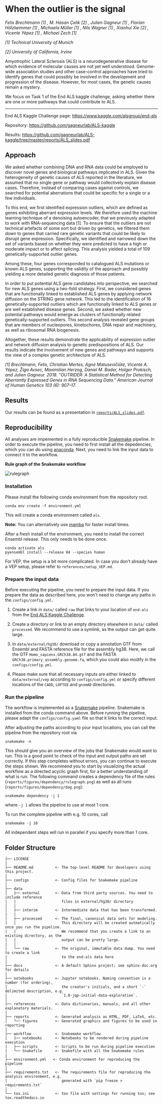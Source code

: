 # When the outlier is the signal

*Felix Brechtmann [1] , M. Hasan Çelik [2] , Julien Gagneur [1] , Florian Hölzlwimmer [1] , Michaela Müller [1] , Nils Wagner [1] , Xiaohui Xie [2] , Vicente Yépez [1] , Michael Zech [1]*

*[1] Technical University of Munich*

*[2] University of California, Irvine*

Amyotrophic Lateral Sclerosis (ALS) is a neurodegenerative disease for which evidence of molecular causes are not yet well understood. Genome-wide association studies and other case-control approaches have tried to identify genes that could possibly be involved in the development and progression of the disease. However, for most cases, the genetic causes remain a mystery.

We focus on Task 1 of the End ALS kaggle challenge, asking whether there are one or more pathways that could contribute to ALS.

---

End ALS Kaggle Challenge page: https://www.kaggle.com/alsgroup/end-als

Repository: https://github.com/gagneurlab/ALS-kaggle

Results: https://github.com/gagneurlab/ALS-kaggle/tree/master/reports/ALS_slides.pdf

## Approach

We asked whether combining DNA and RNA data could be employed to discover novel genes and biological pathways implicated in ALS. Given the heterogeneity of genetic causes of ALS reported in the literature, we assumed that no single gene or pathway would collectively explain disease cases. Therefore, instead of comparing cases against controls, we searched for potential aberrations that could be specific for a single or a few individuals.

To this end, we first identified expression outliers, which are defined as genes exhibiting aberrant expression levels. We therefore used the machine learning technique of a denoising autoencoder, that we previously adapted to work with RNA-sequencing data [1]. To ensure that the outliers are not technical artefacts of some sort but driven by genetics, we filtered them down to genes that carried rare genetic variants that could be likely to disrupt gene expression. Specifically, we identified and narrowed down the set of variants based on whether they were predicted to have a high or moderate impact or to affect splicing. This analysis yielded a total of 109 genetically-supported outlier genes.

Among these, four genes corresponded to catalogued ALS mutations or known ALS genes, supporting the validity of the approach and possibly yielding a more detailed genetic diagnosis of those patients. 

In order to put potential ALS gene candidates into perspective, we searched for new ALS genes using a two-fold strategy. First, we considered genes that are functionally linked to established ALS genes by applying network diffusion on the STRING gene network. This led to the identification of 16 genetically-supported outliers which are functionally linked to ALS genes or are well established disease genes. Second, we asked whether new potential pathways would emerge as clusters of functionally related genetically-supported outliers. This second analysis revealed gene groups that are members of nucleopores, kinetochores, DNA repair and machinery, as well as ribosomal RNA biogenesis.

Altogether, these results demonstrate the applicability of expression outlier and network diffusion analysis to genetic predispositions of ALS. Our results indicate the involvement of new genes and pathways and supports the view of a complex genetic architecture of ALS. 

*[1] Brechtmann, Felix, Christian Mertes, Agnė Matusevičiūtė, Vicente A. Yépez, Žiga Avsec, Maximilian Herzog, Daniel M. Bader, Holger Prokisch, and Julien Gagneur. 2018. “OUTRIDER: A Statistical Method for Detecting Aberrantly Expressed Genes in RNA Sequencing Data.” American Journal of Human Genetics 103 (6): 907–17.*

## Results

Our results can be found as a presentation in [`reports/ALS_slides.pdf`](https://github.com/gagneurlab/ALS-kaggle/tree/master/reports/ALS_slides).

## Reproducibility

All analyses are impemented in a fully reproducible [Snakemake](https://snakemake.github.io) pipeline. In order to execute the pipeline, you need to first install all the depedencies, which you can do using [anaconda](https://docs.conda.io). Next, you need to link the input data to connect it to the workflow.

**Rule graph of the Snakemake workflow**

![rulegraph](reports/figures/dependency/rulegraph.png "Rule graph of the Snakemake workflow")

### Installation

Please install the following conda environment from the repository root.

```commandline
conda env create -f environment.yml
```

This will create a conda environment called `als`.

**Note:** You can alternatively use [mamba](https://mamba.readthedocs.io/en/latest/index.html) for faster install times.

After a fresh install of the environment, you need to install the correct Ensembl release.
This only needs to be done once.

```commandline
conda activate als
pyensembl install --release 84 --species human
```

For VEP, the setup is a bit more complicated.
In case you don't already have a VEP setup, please refer to `references/setup_VEP.md`.

### Prepare the input data

Before executing the pipeline, you need to prepare the input data.
If you prepare the data as described here, you won't need to change any paths in the `configs/config.yml`.

1. Create a link in `data/` called `raw` that links to your location of `end-als` from the [End ALS Kaggle Challenge](https://www.kaggle.com/alsgroup/end-als).

2. Create a directory or link to an empty directory elsewhere in `data/` called `processed`.
   We recommend to use a symlink, as the output can get quite large.

3. In `data/external/hg38/` download or copy a annotation GTF from Ensembl and FASTA reference file for the assembly hg38.
   Here, we call the GTF `Homo_sapiens.GRCh38.84.gtf` and the FASTA `GRCh38.primary_assembly.genome.fa`, which you could also modify in the `configs/config.yml`.

4. Please make sure that all necessary inputs are either linked to `data/external/vep` according to `configs/config.yml` or specify different locations of the `CADD`, `LOFTEE` and `gnomAD` directories.

### Run the pipeline

The workflow is implemented as a [Snakemake](https://snakemake.github.io) pipeline.
Snakemake is installed from the conda command above.
Before running the pipeline, please adapt the `configs/config.yaml` file so that it links to the correct input.

After adjusting the paths according to your input locations, you can call the pipeline from the repository root via

```commandline
snakemake -n
```

This should give you an overview of the jobs that Snakemake would want to run.
This is a good point to check of the input and output paths are set correctly.
If this step completes without errors, you can continue to execute the steps shown.
We recommend you to start by visualizing the actual workflow as a directed acyclic graph first, for a better understanding of what is run.
The following command creates a dependency file of the rules (`reports/figures/dependency/rulegraph.png`) as well as all runs (`reports/figures/dependency/dag.png`):

```commandline
snakemake dependency -j 1
```

where `-j 1` allows the pipeline to use at most 1 core.

To run the complete pipeline with e.g. 10 cores, call

```commandline
snakemake -j 10
```

All independent steps will run in parallel if you specify more than 1 core.

Folder Structure
----------------

    ├── LICENSE
    |
    ├── README.md          <- The top-level README for developers using this project.
    |
    ├── configs            <- Config files for Snakemake pipeline
    |
    ├── data
    │   ├── external       <- Data from third party sources. You need to include reference
    |   |                     files in external/hg38/ directory
    |   |
    │   ├── interim        <- Intermediate data that has been transformed.
    |   |
    │   ├── processed      <- The final, canonical data sets for modeling.
    |   |                     This directory will be created autmatically once you run the pipeline.
    |   |                     We recommend that you create a link to an existing directory, as the 
    |   |                     output can be pretty large. 
    |   |
    │   └── raw            <- The original, immutable data dump. You need to create a link
    |                         to the end-als data here
    │
    ├── docs               <- A default Sphinx project; see sphinx-doc.org for details
    │
    ├── notebooks          <- Jupyter notebooks. Naming convention is a number (for ordering),
    │                         the creator's initials, and a short `-` delimited description, e.g.
    │                         `1.0-jqp-initial-data-exploration`.
    │
    ├── references         <- Data dictionaries, manuals, and all other explanatory materials.
    │
    ├── reports            <- Generated analysis as HTML, PDF, LaTeX, etc.
    │   └── figures        <- Generated graphics and figures to be used in reporting
    │
    ├── workflow           <- Snakemake workflow
    |   ├── notebooks      <- Notebooks to be rendered during pipeline execution
    |   ├── scripts        <- Scripts to be run during pipeline execution
    |   └── Snakefile      <- Snakefile with all the Snakemake rules
    |
    ├── environment.yml   <- Conda environment for reproducing the pipeline
    |
    ├── requirements.txt   <- The requirements file for reproducing the analysis environment, e.g.
    │                         generated with `pip freeze > requirements.txt`
    │
    └── tox.ini            <- tox file with settings for running tox; see tox.readthedocs.io
